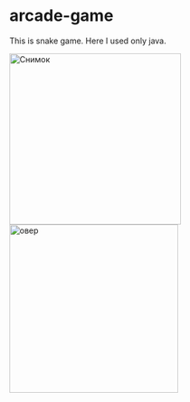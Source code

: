 # arcade-game
This is snake game. Here I used only java.



<img width="303" alt="Снимок" src="https://user-images.githubusercontent.com/73099449/148843434-48ef9533-e992-4efb-9c36-cff1936e9d4c.PNG">


<img width="298" alt="овер" src="https://user-images.githubusercontent.com/73099449/148843658-df462fe4-b7ae-4666-b951-7ba5f8b8aa3f.PNG">
